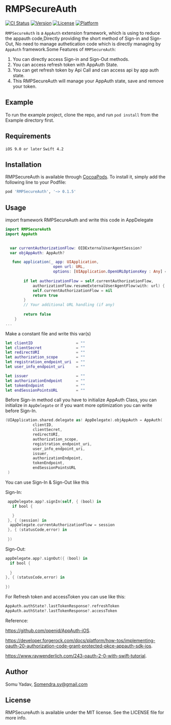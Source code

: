 # RMPSecureAuth

[![CI Status](https://img.shields.io/travis/somuyadav007/RMPSecureAuth.svg?style=flat)](https://travis-ci.org/somuyadav007/RMPSecureAuth)
[![Version](https://img.shields.io/cocoapods/v/RMPSecureAuth.svg?style=flat)](https://cocoapods.org/pods/RMPSecureAuth)
[![License](https://img.shields.io/cocoapods/l/RMPSecureAuth.svg?style=flat)](https://cocoapods.org/pods/RMPSecureAuth)
[![Platform](https://img.shields.io/cocoapods/p/RMPSecureAuth.svg?style=flat)](https://cocoapods.org/pods/RMPSecureAuth)

`RMPSecureAuth` is a `AppAuth` extension framework, which is using to reduce the appauth code,Directly providing the short method of Sign-in and Sign-Out, No need to manage authetication code which is directly managing by `AppAuth` framework.Some Features of `RMPSecureAuth`:
     
 1. You can directly access Sign-in and Sign-Out methods.
 2. You can access refresh token with AppAuth State.
 3. You can get refresh token by Api Call and can access api by app auth state.
 4. This RMPSecureAuth will manage your AppAuth state, save and remove your token.

## Example

To run the example project, clone the repo, and run `pod install` from the Example directory first.

## Requirements
`iOS 9.0 or later`
`Swift 4.2`

## Installation

RMPSecureAuth is available through [CocoaPods](https://cocoapods.org). To install
it, simply add the following line to your Podfile:

```ruby
pod 'RMPSecureAuth', '~> 0.1.5'
```
## Usage

import framework RMPSecureAuth and write this code in AppDelegate

```swift
import RMPSecureAuth
import AppAuth

 
  var currentAuthorizationFlow: OIDExternalUserAgentSession?
  var objAppAuth: AppAuth?

   func application(_ app: UIApplication,
                     open url: URL,
                     options: [UIApplication.OpenURLOptionsKey : Any] = [:]) -> Bool {
        
        if let authorizationFlow = self.currentAuthorizationFlow,
            authorizationFlow.resumeExternalUserAgentFlow(with: url) {
            self.currentAuthorizationFlow = nil
            return true
        }
        // Your additional URL handling (if any)
        
        return false
    }
...
```

Make a constant file and write this var(s)

```swift
let clientID                   = ""
let clientSecret               = ""
let redirectURI                = ""
let authorization_scope        = ""
let registration_endpoint_uri  = ""
let user_info_endpoint_uri     = ""

let issuer                     = ""
let authorizationEndpoint      = ""
let tokenEndpoint              = ""
let endSessionPointsURL        = ""

```

Before Sign-in method call you have to initialize AppAuth Class, you can initialize in `AppDelegate` or if you want more optimization you can write before Sign-In. 
```swift
(UIApplication.shared.delegate as! AppDelegate).objAppAuth = AppAuth(
            clientID,
            clientSecret,
            redirectURI,
            authorization_scope,
            registration_endpoint_uri,
            user_info_endpoint_uri,
            issuer,
            authorizationEndpoint,
            tokenEndpoint,
            endSessionPointsURL
 )
```

You can use Sign-In & Sign-Out like this

Sign-In: 
```swift
 appDelegate.app?.signIn(self, { (bool) in
   if bool {

   }
 }, { (session) in
  appDelegate.currentAuthorizationFlow = session
 }, { (statusCode,error) in
            
 })

```
Sign-Out:
```swift
appDelegate.app?.signOut({ (bool) in
  if bool {
    
  }
}, { (statusCode,error) in
    
})
```

For Refresh token and accessToken you can use like this:
```swift
AppAuth.authState?.lastTokenResponse?.refreshToken
AppAuth.authState?.lastTokenResponse?.accessToken
```

Reference:

https://github.com/openid/AppAuth-iOS.

https://developer.forgerock.com/docs/platform/how-tos/implementing-oauth-20-authorization-code-grant-protected-pkce-appauth-sdk-ios.

https://www.raywenderlich.com/243-oauth-2-0-with-swift-tutorial.


## Author

Somu Yadav, Somendra.sy@gmail.com

## License

RMPSecureAuth is available under the MIT license. See the LICENSE file for more info.
